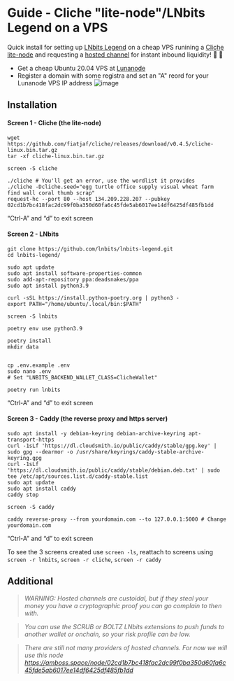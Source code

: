 # Guide - Cliche "lite-node"/LNbits Legend on a VPS

Quick install for setting up <a href="https://github.com/lnbits/lnbits-legend">LNbits Legend</a> on a cheap VPS runining a <a href="https://github.com/fiatjaf/cliche">Cliche lite-node</a> and requesting a <a href="https://github.com/btcontract/hosted-channels-rfc">hosted channel</a> for instant inbound liquidity! 👀 🚀

* Get a cheap Ubuntu 20.04 VPS at <a href="https://www.lunanode.com/">Lunanode</a>
* Register a domain with some registra and set an "A" reord for your Lunanode VPS IP address
![image](https://user-images.githubusercontent.com/33088785/182130029-7f063ec4-f7fe-4263-9ed9-00d127f047cf.png)

## Installation



#### Screen 1 - Cliche (the lite-node)
    wget https://github.com/fiatjaf/cliche/releases/download/v0.4.5/cliche-linux.bin.tar.gz
    tar -xf cliche-linux.bin.tar.gz
    
    screen -S cliche
    
    ./cliche # You'll get an error, use the wordlist it provides
    ./cliche -Dcliche.seed="egg turtle office supply visual wheat farm find wall coral thumb scrap"
    request-hc --port 80 --host 134.209.228.207 --pubkey 02cd1b7bc418fac2dc99f0ba350d60fa6c45fde5ab6017ee14df6425df485fb1dd
“Ctrl-A” and “d” to exit screen

#### Screen 2 - LNbits
    git clone https://github.com/lnbits/lnbits-legend.git
    cd lnbits-legend/
    
    sudo apt update
    sudo apt install software-properties-common
    sudo add-apt-repository ppa:deadsnakes/ppa
    sudo apt install python3.9
    
    curl -sSL https://install.python-poetry.org | python3 -
    export PATH="/home/ubuntu/.local/bin:$PATH"
    
    screen -S lnbits
    
    poetry env use python3.9

    poetry install
    mkdir data 
    

    cp .env.example .env
    sudo nano .env
    # Set "LNBITS_BACKEND_WALLET_CLASS=ClicheWallet"
    
    poetry run lnbits
“Ctrl-A” and “d” to exit screen

#### Screen 3 - Caddy (the reverse proxy and https server)
    sudo apt install -y debian-keyring debian-archive-keyring apt-transport-https
    curl -1sLf 'https://dl.cloudsmith.io/public/caddy/stable/gpg.key' | sudo gpg --dearmor -o /usr/share/keyrings/caddy-stable-archive-keyring.gpg
    curl -1sLf 'https://dl.cloudsmith.io/public/caddy/stable/debian.deb.txt' | sudo tee /etc/apt/sources.list.d/caddy-stable.list
    sudo apt update
    sudo apt install caddy
    caddy stop
    
    screen -S caddy
    
    caddy reverse-proxy --from yourdomain.com --to 127.0.0.1:5000 # Change yourdomain.com
“Ctrl-A” and “d” to exit screen

To see the 3 screens created use `screen -ls`, reattach to screens using `screen -r lnbits`, `screen -r cliche`, `screen -r caddy`
## Additional

> *WARNING: Hosted channels are custoidal, but if they steal your money you have a cryptographic proof you can go complain to then with.*

> *You can use the SCRUB or BOLTZ LNbits extensions to push funds to another wallet or onchain, so your risk profile can be low.*

> *There are still not many providers of hosted channels. For now we will use this node https://amboss.space/node/02cd1b7bc418fac2dc99f0ba350d60fa6c45fde5ab6017ee14df6425df485fb1dd*
